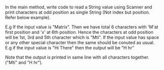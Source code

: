 In the main method, write code to read a String value using Scanner and print characters at odd position as single String (Not index but position. Refer below example).

E.g If the input value is "Matrix". Then we have total 6 characters with 'M'at first position and 'x' at 6th position.
Hence the characters at odd position will be 1st, 3rd and 5th character which is "Mti".
If the input value has space or any other special character then the same should be conuted as usual.
E.g if the input value is "Hi There" then the output will be "H hr"

Note that the output is printed in same line with all characters together. ("Mti" and "H hr").

